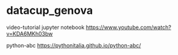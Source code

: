 # datacup_genova




video-tutorial jupyter notebook
https://www.youtube.com/watch?v=KDA6MKh03bw

python-abc
https://pythonitalia.github.io/python-abc/
